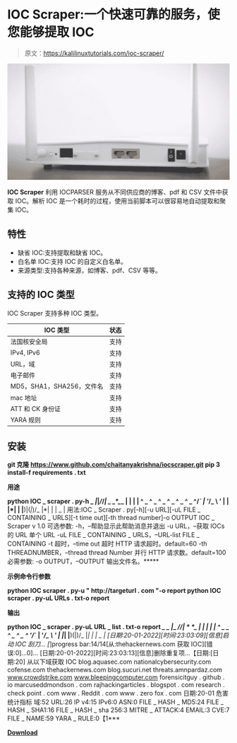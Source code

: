 # IOC Scraper:一个快速可靠的服务，使您能够提取 IOC

> 原文：<https://kalilinuxtutorials.com/ioc-scraper/>

[![](img/eeccf625d58f8d0f448c1386d45c7c5a.png)](https://blogger.googleusercontent.com/img/b/R29vZ2xl/AVvXsEjusocuwpw2kKz0-PxbxHzbT552XoqBqhp22b_Gzw4bxekBnz9rlI2AVtzd2TnwmIYqbGNbJwgPkcCe_qOYqa9rhcDROoMeCx9DJVfZ7ayNUHT28iWqJNUMcs5UGYLGmcSqJyJKyvkZW9ywSu5BSbe-Y-PxSLYQ18_1aUyBKOzrS8Tb4dWiKAzOVvW3/s728/image_380x226_61b5ca6ddcd3b.png)

**IOC Scraper** 利用 IOCPARSER 服务从不同供应商的博客、pdf 和 CSV 文件中获取 IOC。解析 IOC 是一个耗时的过程，使用当前脚本可以很容易地自动提取和聚集 IOC。

## 特性

*   缺省 IOC:支持提取和缺省 IOC。
*   白名单 IOC:支持 IOC 的自定义白名单。
*   来源类型:支持各种来源，如博客、pdf、CSV 等等。

## 支持的 IOC 类型

IOC Scraper 支持多种 IOC 类型。

| IOC 类型 | 状态 |
| --- | --- |
| 法国核安全局 | 支持 |
| IPv4, IPv6 | 支持 |
| URL，域 | 支持 |
| 电子邮件 | 支持 |
| MD5，SHA1，SHA256，文件名 | 支持 |
| mac 地址 | 支持 |
| ATT 和 CK 身份证 | 支持 |
| YARA 规则 | 支持 |

## 安装

**git 克隆 https://www.github.com/chaitanyakrishna/iocscraper.git
pip 3 install-f requirements . txt**

**用途**

**python IOC _ scraper . py-h
_ *|*|*/*\/*| _ _*_*_*_*_
| | | | ^ _ ^ _ ^ _ ^ _ ^ _ ^ _ ^/*` | '*\/_ \ ' | | |*| | |**)|(*|*)/_ |*| |
| _ |
用法:IOC _ Scraper . py[-h][-u URL][-uL FILE _ CONTAINING _ URLS][-t time out][-th thread number]-o OUTPUT
IOC _ Scraper v 1.0
可选参数:
-h，–帮助显示此帮助消息并退出
-u URL，–获取 IOCs 的 URL 单个 URL
-uL FILE _ CONTAINING _ URLS，–URL-list FILE _ CONTAINING
-t 超时，–time out 超时 HTTP 请求超时。default=60
-th THREADNUMBER，–thread thread Number 并行 HTTP 请求数。default=100
必需参数:
-o OUTPUT，–OUTPUT 输出文件名。*****

**示例命令行参数**

**python IOC scraper . py-u " http://targeturl . com "-o report
python IOC scraper . py-uL URLs . txt-o report**

**输出**

**python IOC _ scraper . py-uL URL _ list . txt-o report
*_ _
|*_ _*/*\/*|*_ _*_ _*_*_
| | | | | ^ _ _ ^ _ ^ _ ^ '/*` | '*\/_ \ ' | |*| |**)(|)/_ |*| |
| _ |
[日期:20-01-2022][时间:23:03:09][信息]启动 IOC 刮刀…
[*]progress bar:14/14[从:thehackernews.com 获取 IOC][错误:0]…0]…
[日期:20-01-2022][时间:23:03:13][信息]删除重复项…【日期:[日期:20] 从以下域获取 IOC
blog.aquasec.com
nationalcybersecurity.com
cofense.com
thehackernews.com
blog.sucuri.net
threats.amnpardaz.com
www.crowdstrike.com
www.bleepingcomputer.com
forensicitguy . github . io
marcuseddmondson . com
rajhackingarticles . blogspot . com
research . check point . com
www . Reddit . com
www . zero fox . com
日期:20-01 危害统计指标
域:52
URL:26
IP v4:15
IPv6:0
ASN:0
FILE _ HASH _ MD5:24
FILE _ HASH _ SHA1:16
FILE _ HASH _ sha 256:3
MITRE _ ATTACK:4
EMAIL:3
CVE:7
FILE _ NAME:59
YARA _ RULE:0【1***

[**Download**](https://github.com/chaitanyakrishna/iocscraper#output)